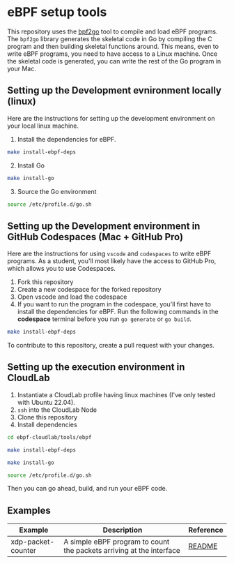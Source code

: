 # eBPF setup tools

This repository uses the [bpf2go](https://pkg.go.dev/github.com/cilium/ebpf/cmd/bpf2go) tool to compile and load eBPF programs. The `bpf2go` library generates the skeletal code in Go by compiling the C program and then building skeletal functions around. This means, even to write eBPF programs, you need to have access to a Linux machine. Once the skeletal code is generated, you can write the rest of the Go program in your Mac. 

## Setting up the Development evnironment locally (linux)

Here are the instructions for setting up the development environment on your local linux machine. 

1. Install the dependencies for eBPF. 
```bash
make install-ebpf-deps
```
2. Install Go
```bash
make install-go
```
3. Source the Go environment
```bash
source /etc/profile.d/go.sh
```


## Setting up the Development environment in GitHub Codespaces (Mac + GitHub Pro)

Here are the instructions for using `vscode` and `codespaces` to write eBPF programs. As a student, you'll most likely have the access to GitHub Pro, which allows you to use Codespaces.

1. Fork this repository
2. Create a new codespace for the forked repository
3. Open vscode and load the codespace
4. If you want to run the program in the codespace, you'll first have to install the dependencies for eBPF. Run the following commands in the **codespace** terminal before you run `go generate` or `go build`. 

```bash
make install-ebpf-deps
```

To contribute to this repository, create a pull request with your changes. 


## Setting up the execution environment in CloudLab

1. Instantiate a CloudLab profile having linux machines (I've only tested with Ubuntu 22.04). 
2. `ssh` into the CloudLab Node
3. Clone this repository
4. Install dependencies

```bash
cd ebpf-cloudlab/tools/ebpf
```
```bash
make install-ebpf-deps
```
```bash
make install-go
```
```bash
source /etc/profile.d/go.sh
```

Then you can go ahead, build, and run your eBPF code. 

## Examples 

| Example | Description | Reference | 
| --- | --- | --- |
| xdp-packet-counter | A simple eBPF program to count the packets arriving at the interface | [README](tools/ebpf/examples/xdp-packet-counter/README.md) |
